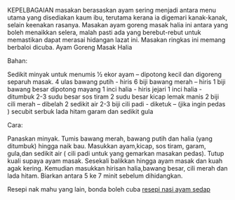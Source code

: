 KEPELBAGAIAN masakan berasaskan ayam sering menjadi antara menu utama yang disediakan kaum ibu, terutama kerana ia digemari kanak-kanak, selain keenakan rasanya.
Masakan ayam goreng masak halia ini antara yang boleh menaikkan selera, malah pasti ada yang berebut-rebut untuk memastikan dapat merasai hidangan lazat ini.
Masakan ringkas ini memang  berbaloi dicuba.
Ayam Goreng Masak Halia

Bahan:

Sedikit minyak untuk menumis
1⁄2 ekor ayam – dipotong kecil dan digoreng separuh masak.
4 ulas bawang putih - hiris
6 biji bawang merah – hiris
1 biji bawang besar dipotong mayang
1 inci halia - hiris jejari
1 inci halia - ditumbuk
2-3 sudu besar sos tiram
2 sudu besar kicap lemak manis
2 biji cili merah – dibelah 2
sedikit air
2-3 biji cili padi - diketuk – (jika ingin pedas )
secubit serbuk lada hitam
garam dan sedikit gula

Cara:

Panaskan minyak. Tumis bawang merah, bawang putih dan halia (yang ditumbuk) hingga naik bau.
Masukkan ayam,kicap, sos tiram, garam, gula,dan sedikit air ( cili padi untuk yang gemarkan masakan pedas).
Tutup kuali supaya ayam masak. Sesekali balikkan hingga ayam masak dan kuah agak kering.
Kemudian masukkan hirisan halia,bawang besar, cili merah dan lada hitam. Biarkan antara 5 ke 7 minit sebelum dihidangkan.

Resepi nak mahu yang lain, bonda boleh cuba <a href="http://blog.ub.ac.id/agnescp/resepi-nasi-ayam-sedap">resepi nasi ayam sedap</a>
